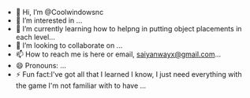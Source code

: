 - 👋 Hi, I’m @Coolwindowsnc
- 👀 I’m interested in ...
- 🌱 I’m currently learning how to helpng in putting object placements in each level...
- 💞️ I’m looking to collaborate on ...
- 📫 How to reach me is here or email, saiyanwayx@gmail.com...
- 😄 Pronouns: ...
- ⚡ Fun fact:I've got all that I learned I know, I just need everything with the game I'm not familiar with to have ...

<!---
Coolwindowsnc/Coolwindowsnc is a ✨ special ✨ repository because its `README.md` (this file) appears on your GitHub profile.
You can click the Preview link to take a look at your changes.
--->
